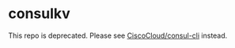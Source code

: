 # consulkv

This repo is deprecated. Please see [CiscoCloud/consul-cli](https://github.com/CiscoCloud/consul-cli) instead.

